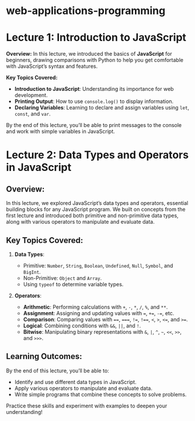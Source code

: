 # web-applications-programming

# Lecture 1: Introduction to JavaScript

**Overview:**
In this lecture, we introduced the basics of **JavaScript** for beginners, drawing comparisons with Python to help you get comfortable with JavaScript’s syntax and features.

**Key Topics Covered:**
- **Introduction to JavaScript**: Understanding its importance for web development.
- **Printing Output**: How to use `console.log()` to display information.
- **Declaring Variables**: Learning to declare and assign variables using `let`, `const`, and `var`.

By the end of this lecture, you’ll be able to print messages to the console and work with simple variables in JavaScript.

# Lecture 2: Data Types and Operators in JavaScript

## Overview:
In this lecture, we explored JavaScript’s data types and operators, essential building blocks for any JavaScript program. We built on concepts from the first lecture and introduced both primitive and non-primitive data types, along with various operators to manipulate and evaluate data.

## Key Topics Covered:

1. **Data Types**:
   - Primitive: `Number`, `String`, `Boolean`, `Undefined`, `Null`, `Symbol`, and `BigInt`.
   - Non-Primitive: `Object` and `Array`.
   - Using `typeof` to determine variable types.

2. **Operators**:
   - **Arithmetic**: Performing calculations with `+`, `-`, `*`, `/`, `%`, and `**`.
   - **Assignment**: Assigning and updating values with `=`, `+=`, `-=`, etc.
   - **Comparison**: Comparing values with `==`, `===`, `!=`, `!==`, `<`, `>`, `<=`, and `>=`.
   - **Logical**: Combining conditions with `&&`, `||`, and `!`.
   - **Bitwise**: Manipulating binary representations with `&`, `|`, `^`, `~`, `<<`, `>>`, and `>>>`.

## Learning Outcomes:
By the end of this lecture, you’ll be able to:
- Identify and use different data types in JavaScript.
- Apply various operators to manipulate and evaluate data.
- Write simple programs that combine these concepts to solve problems.

Practice these skills and experiment with examples to deepen your understanding!


